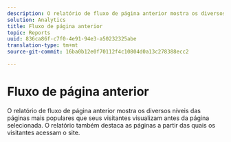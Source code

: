 ```yaml
---
description: O relatório de fluxo de página anterior mostra os diversos níveis das páginas mais populares que seus visitantes visualizam antes da página selecionada. O relatório também destaca as páginas a partir das quais os visitantes acessam o site.
solution: Analytics
title: Fluxo de página anterior
topic: Reports
uuid: 836ca86f-c7f0-4e91-94e3-a50232325abe
translation-type: tm+mt
source-git-commit: 16ba0b12e0f70112f4c10804d0a13c278388ecc2

---
```



# Fluxo de página anterior

O relatório de fluxo de página anterior mostra os diversos níveis das páginas mais populares que seus visitantes visualizam antes da página selecionada. O relatório também destaca as páginas a partir das quais os visitantes acessam o site.

